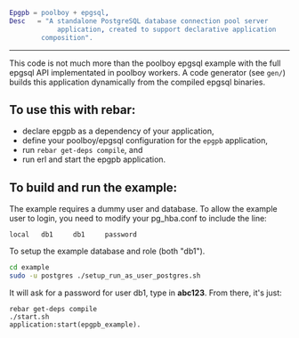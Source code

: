 ```erlang
Epgpb = poolboy + epgsql,
Desc   = "A standalone PostgreSQL database connection pool server 
       	    application, created to support declarative application 
	    composition".
```
--------------------------------------------------------------------

This code is not much more than the poolboy epgsql example with the
full epgsql API implementated in poolboy workers. A code generator
(see `gen/`) builds this application dynamically from the compiled
epgsql binaries.

## To use this with rebar:

 * declare epgpb as a dependency of your application, 
 * define your poolboy/epgsql configuration for the `epgpb` 
     application, 
 * run `rebar get-deps compile`, and
 * run erl and start the epgpb application.


## To build and run the example:

The example requires a dummy user and database. To allow the example
user to login, you need to modify your pg_hba.conf to include the
line:

```
local   db1     db1     password
```

To setup the example database and role (both "db1").

```bash
cd example
sudo -u postgres ./setup_run_as_user_postgres.sh
```

It will ask for a password for user db1, type in **abc123**. From there, it's just:

```
rebar get-deps compile
./start.sh
application:start(epgpb_example).
```
